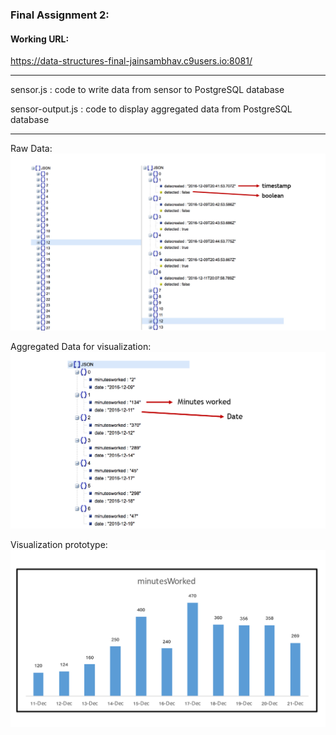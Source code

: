 ### Final Assignment 2:

#### Working URL:
https://data-structures-final-jainsambhav.c9users.io:8081/

---


sensor.js : code to write data from sensor to PostgreSQL database 

sensor-output.js : code to display aggregated data from PostgreSQL database


---

Raw Data:
![](sensorData.jpg) 

Aggregated Data for visualization: 
![](aggregatedData.jpg) 

Visualization prototype:
![](graphPrototype.jpg)



